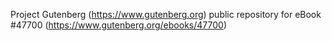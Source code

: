 Project Gutenberg (https://www.gutenberg.org) public repository for eBook #47700 (https://www.gutenberg.org/ebooks/47700)
